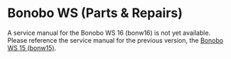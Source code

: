 # Bonobo WS (Parts & Repairs)

A service manual for the Bonobo WS 16 (bonw16) is not yet available. Please reference the service manual for the previous version, the [Bonobo WS 15 (bonw15)](/models/bonw15/repairs.md).
